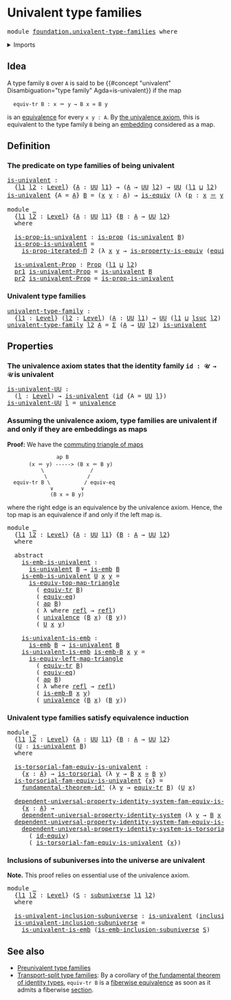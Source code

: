 # Univalent type families

<pre class="Agda"><a id="36" class="Keyword">module</a> <a id="43" href="foundation.univalent-type-families.html" class="Module">foundation.univalent-type-families</a> <a id="78" class="Keyword">where</a>
</pre>
<details><summary>Imports</summary>

<pre class="Agda"><a id="134" class="Keyword">open</a> <a id="139" class="Keyword">import</a> <a id="146" href="foundation.action-on-identifications-functions.html" class="Module">foundation.action-on-identifications-functions</a>
<a id="193" class="Keyword">open</a> <a id="198" class="Keyword">import</a> <a id="205" href="foundation.dependent-pair-types.html" class="Module">foundation.dependent-pair-types</a>
<a id="237" class="Keyword">open</a> <a id="242" class="Keyword">import</a> <a id="249" href="foundation.equality-dependent-pair-types.html" class="Module">foundation.equality-dependent-pair-types</a>
<a id="290" class="Keyword">open</a> <a id="295" class="Keyword">import</a> <a id="302" href="foundation.equivalences.html" class="Module">foundation.equivalences</a>
<a id="326" class="Keyword">open</a> <a id="331" class="Keyword">import</a> <a id="338" href="foundation.fundamental-theorem-of-identity-types.html" class="Module">foundation.fundamental-theorem-of-identity-types</a>
<a id="387" class="Keyword">open</a> <a id="392" class="Keyword">import</a> <a id="399" href="foundation.identity-systems.html" class="Module">foundation.identity-systems</a>
<a id="427" class="Keyword">open</a> <a id="432" class="Keyword">import</a> <a id="439" href="foundation.iterated-dependent-product-types.html" class="Module">foundation.iterated-dependent-product-types</a>
<a id="483" class="Keyword">open</a> <a id="488" class="Keyword">import</a> <a id="495" href="foundation.propositions.html" class="Module">foundation.propositions</a>
<a id="519" class="Keyword">open</a> <a id="524" class="Keyword">import</a> <a id="531" href="foundation.subuniverses.html" class="Module">foundation.subuniverses</a>
<a id="555" class="Keyword">open</a> <a id="560" class="Keyword">import</a> <a id="567" href="foundation.transport-along-identifications.html" class="Module">foundation.transport-along-identifications</a>
<a id="610" class="Keyword">open</a> <a id="615" class="Keyword">import</a> <a id="622" href="foundation.univalence.html" class="Module">foundation.univalence</a>
<a id="644" class="Keyword">open</a> <a id="649" class="Keyword">import</a> <a id="656" href="foundation.universal-property-identity-systems.html" class="Module">foundation.universal-property-identity-systems</a>
<a id="703" class="Keyword">open</a> <a id="708" class="Keyword">import</a> <a id="715" href="foundation.universe-levels.html" class="Module">foundation.universe-levels</a>

<a id="743" class="Keyword">open</a> <a id="748" class="Keyword">import</a> <a id="755" href="foundation-core.embeddings.html" class="Module">foundation-core.embeddings</a>
<a id="782" class="Keyword">open</a> <a id="787" class="Keyword">import</a> <a id="794" href="foundation-core.function-types.html" class="Module">foundation-core.function-types</a>
<a id="825" class="Keyword">open</a> <a id="830" class="Keyword">import</a> <a id="837" href="foundation-core.identity-types.html" class="Module">foundation-core.identity-types</a>
<a id="868" class="Keyword">open</a> <a id="873" class="Keyword">import</a> <a id="880" href="foundation-core.sections.html" class="Module">foundation-core.sections</a>
<a id="905" class="Keyword">open</a> <a id="910" class="Keyword">import</a> <a id="917" href="foundation-core.torsorial-type-families.html" class="Module">foundation-core.torsorial-type-families</a>
</pre>
</details>

## Idea

A type family `B` over `A` is said to be
{{#concept "univalent" Disambiguation="type family" Agda=is-univalent}} if the
map

```text
  equiv-tr B : x ＝ y → B x ≃ B y
```

is an [equivalence](foundation-core.equivalences.md) for every `x y : A`. By
[the univalence axiom](foundation-core.univalence.md), this is equivalent to the
type family `B` being an [embedding](foundation-core.embeddings.md) considered
as a map.

## Definition

### The predicate on type families of being univalent

<pre class="Agda"><a id="is-univalent"></a><a id="1480" href="foundation.univalent-type-families.html#1480" class="Function">is-univalent</a> <a id="1493" class="Symbol">:</a>
  <a id="1497" class="Symbol">{</a><a id="1498" href="foundation.univalent-type-families.html#1498" class="Bound">l1</a> <a id="1501" href="foundation.univalent-type-families.html#1501" class="Bound">l2</a> <a id="1504" class="Symbol">:</a> <a id="1506" href="Agda.Primitive.html#742" class="Postulate">Level</a><a id="1511" class="Symbol">}</a> <a id="1513" class="Symbol">{</a><a id="1514" href="foundation.univalent-type-families.html#1514" class="Bound">A</a> <a id="1516" class="Symbol">:</a> <a id="1518" href="Agda.Primitive.html#388" class="Primitive">UU</a> <a id="1521" href="foundation.univalent-type-families.html#1498" class="Bound">l1</a><a id="1523" class="Symbol">}</a> <a id="1525" class="Symbol">→</a> <a id="1527" class="Symbol">(</a><a id="1528" href="foundation.univalent-type-families.html#1514" class="Bound">A</a> <a id="1530" class="Symbol">→</a> <a id="1532" href="Agda.Primitive.html#388" class="Primitive">UU</a> <a id="1535" href="foundation.univalent-type-families.html#1501" class="Bound">l2</a><a id="1537" class="Symbol">)</a> <a id="1539" class="Symbol">→</a> <a id="1541" href="Agda.Primitive.html#388" class="Primitive">UU</a> <a id="1544" class="Symbol">(</a><a id="1545" href="foundation.univalent-type-families.html#1498" class="Bound">l1</a> <a id="1548" href="Agda.Primitive.html#961" class="Primitive Operator">⊔</a> <a id="1550" href="foundation.univalent-type-families.html#1501" class="Bound">l2</a><a id="1552" class="Symbol">)</a>
<a id="1554" href="foundation.univalent-type-families.html#1480" class="Function">is-univalent</a> <a id="1567" class="Symbol">{</a><a id="1568" class="Argument">A</a> <a id="1570" class="Symbol">=</a> <a id="1572" href="foundation.univalent-type-families.html#1572" class="Bound">A</a><a id="1573" class="Symbol">}</a> <a id="1575" href="foundation.univalent-type-families.html#1575" class="Bound">B</a> <a id="1577" class="Symbol">=</a> <a id="1579" class="Symbol">(</a><a id="1580" href="foundation.univalent-type-families.html#1580" class="Bound">x</a> <a id="1582" href="foundation.univalent-type-families.html#1582" class="Bound">y</a> <a id="1584" class="Symbol">:</a> <a id="1586" href="foundation.univalent-type-families.html#1572" class="Bound">A</a><a id="1587" class="Symbol">)</a> <a id="1589" class="Symbol">→</a> <a id="1591" href="foundation-core.equivalences.html#1532" class="Function">is-equiv</a> <a id="1600" class="Symbol">(λ</a> <a id="1603" class="Symbol">(</a><a id="1604" href="foundation.univalent-type-families.html#1604" class="Bound">p</a> <a id="1606" class="Symbol">:</a> <a id="1608" href="foundation.univalent-type-families.html#1580" class="Bound">x</a> <a id="1610" href="foundation-core.identity-types.html#2713" class="Function Operator">＝</a> <a id="1612" href="foundation.univalent-type-families.html#1582" class="Bound">y</a><a id="1613" class="Symbol">)</a> <a id="1615" class="Symbol">→</a> <a id="1617" href="foundation.transport-along-identifications.html#1505" class="Function">equiv-tr</a> <a id="1626" href="foundation.univalent-type-families.html#1575" class="Bound">B</a> <a id="1628" href="foundation.univalent-type-families.html#1604" class="Bound">p</a><a id="1629" class="Symbol">)</a>

<a id="1632" class="Keyword">module</a> <a id="1639" href="foundation.univalent-type-families.html#1639" class="Module">_</a>
  <a id="1643" class="Symbol">{</a><a id="1644" href="foundation.univalent-type-families.html#1644" class="Bound">l1</a> <a id="1647" href="foundation.univalent-type-families.html#1647" class="Bound">l2</a> <a id="1650" class="Symbol">:</a> <a id="1652" href="Agda.Primitive.html#742" class="Postulate">Level</a><a id="1657" class="Symbol">}</a> <a id="1659" class="Symbol">{</a><a id="1660" href="foundation.univalent-type-families.html#1660" class="Bound">A</a> <a id="1662" class="Symbol">:</a> <a id="1664" href="Agda.Primitive.html#388" class="Primitive">UU</a> <a id="1667" href="foundation.univalent-type-families.html#1644" class="Bound">l1</a><a id="1669" class="Symbol">}</a> <a id="1671" class="Symbol">{</a><a id="1672" href="foundation.univalent-type-families.html#1672" class="Bound">B</a> <a id="1674" class="Symbol">:</a> <a id="1676" href="foundation.univalent-type-families.html#1660" class="Bound">A</a> <a id="1678" class="Symbol">→</a> <a id="1680" href="Agda.Primitive.html#388" class="Primitive">UU</a> <a id="1683" href="foundation.univalent-type-families.html#1647" class="Bound">l2</a><a id="1685" class="Symbol">}</a>
  <a id="1689" class="Keyword">where</a>

  <a id="1698" href="foundation.univalent-type-families.html#1698" class="Function">is-prop-is-univalent</a> <a id="1719" class="Symbol">:</a> <a id="1721" href="foundation-core.propositions.html#1029" class="Function">is-prop</a> <a id="1729" class="Symbol">(</a><a id="1730" href="foundation.univalent-type-families.html#1480" class="Function">is-univalent</a> <a id="1743" href="foundation.univalent-type-families.html#1672" class="Bound">B</a><a id="1744" class="Symbol">)</a>
  <a id="1748" href="foundation.univalent-type-families.html#1698" class="Function">is-prop-is-univalent</a> <a id="1769" class="Symbol">=</a>
    <a id="1775" href="foundation.iterated-dependent-product-types.html#5476" class="Function">is-prop-iterated-Π</a> <a id="1794" class="Number">2</a> <a id="1796" class="Symbol">(λ</a> <a id="1799" href="foundation.univalent-type-families.html#1799" class="Bound">x</a> <a id="1801" href="foundation.univalent-type-families.html#1801" class="Bound">y</a> <a id="1803" class="Symbol">→</a> <a id="1805" href="foundation.equivalences.html#4866" class="Function">is-property-is-equiv</a> <a id="1826" class="Symbol">(</a><a id="1827" href="foundation.transport-along-identifications.html#1505" class="Function">equiv-tr</a> <a id="1836" href="foundation.univalent-type-families.html#1672" class="Bound">B</a><a id="1837" class="Symbol">))</a>

  <a id="1843" href="foundation.univalent-type-families.html#1843" class="Function">is-univalent-Prop</a> <a id="1861" class="Symbol">:</a> <a id="1863" href="foundation-core.propositions.html#1153" class="Function">Prop</a> <a id="1868" class="Symbol">(</a><a id="1869" href="foundation.univalent-type-families.html#1644" class="Bound">l1</a> <a id="1872" href="Agda.Primitive.html#961" class="Primitive Operator">⊔</a> <a id="1874" href="foundation.univalent-type-families.html#1647" class="Bound">l2</a><a id="1876" class="Symbol">)</a>
  <a id="1880" href="foundation.dependent-pair-types.html#681" class="Field">pr1</a> <a id="1884" href="foundation.univalent-type-families.html#1843" class="Function">is-univalent-Prop</a> <a id="1902" class="Symbol">=</a> <a id="1904" href="foundation.univalent-type-families.html#1480" class="Function">is-univalent</a> <a id="1917" href="foundation.univalent-type-families.html#1672" class="Bound">B</a>
  <a id="1921" href="foundation.dependent-pair-types.html#693" class="Field">pr2</a> <a id="1925" href="foundation.univalent-type-families.html#1843" class="Function">is-univalent-Prop</a> <a id="1943" class="Symbol">=</a> <a id="1945" href="foundation.univalent-type-families.html#1698" class="Function">is-prop-is-univalent</a>
</pre>
### Univalent type families

<pre class="Agda"><a id="univalent-type-family"></a><a id="2008" href="foundation.univalent-type-families.html#2008" class="Function">univalent-type-family</a> <a id="2030" class="Symbol">:</a>
  <a id="2034" class="Symbol">{</a><a id="2035" href="foundation.univalent-type-families.html#2035" class="Bound">l1</a> <a id="2038" class="Symbol">:</a> <a id="2040" href="Agda.Primitive.html#742" class="Postulate">Level</a><a id="2045" class="Symbol">}</a> <a id="2047" class="Symbol">(</a><a id="2048" href="foundation.univalent-type-families.html#2048" class="Bound">l2</a> <a id="2051" class="Symbol">:</a> <a id="2053" href="Agda.Primitive.html#742" class="Postulate">Level</a><a id="2058" class="Symbol">)</a> <a id="2060" class="Symbol">(</a><a id="2061" href="foundation.univalent-type-families.html#2061" class="Bound">A</a> <a id="2063" class="Symbol">:</a> <a id="2065" href="Agda.Primitive.html#388" class="Primitive">UU</a> <a id="2068" href="foundation.univalent-type-families.html#2035" class="Bound">l1</a><a id="2070" class="Symbol">)</a> <a id="2072" class="Symbol">→</a> <a id="2074" href="Agda.Primitive.html#388" class="Primitive">UU</a> <a id="2077" class="Symbol">(</a><a id="2078" href="foundation.univalent-type-families.html#2035" class="Bound">l1</a> <a id="2081" href="Agda.Primitive.html#961" class="Primitive Operator">⊔</a> <a id="2083" href="Agda.Primitive.html#931" class="Primitive">lsuc</a> <a id="2088" href="foundation.univalent-type-families.html#2048" class="Bound">l2</a><a id="2090" class="Symbol">)</a>
<a id="2092" href="foundation.univalent-type-families.html#2008" class="Function">univalent-type-family</a> <a id="2114" href="foundation.univalent-type-families.html#2114" class="Bound">l2</a> <a id="2117" href="foundation.univalent-type-families.html#2117" class="Bound">A</a> <a id="2119" class="Symbol">=</a> <a id="2121" href="foundation.dependent-pair-types.html#583" class="Record">Σ</a> <a id="2123" class="Symbol">(</a><a id="2124" href="foundation.univalent-type-families.html#2117" class="Bound">A</a> <a id="2126" class="Symbol">→</a> <a id="2128" href="Agda.Primitive.html#388" class="Primitive">UU</a> <a id="2131" href="foundation.univalent-type-families.html#2114" class="Bound">l2</a><a id="2133" class="Symbol">)</a> <a id="2135" href="foundation.univalent-type-families.html#1480" class="Function">is-univalent</a>
</pre>
## Properties

### The univalence axiom states that the identity family `id : 𝒰 → 𝒰` is univalent

<pre class="Agda"><a id="is-univalent-UU"></a><a id="2260" href="foundation.univalent-type-families.html#2260" class="Function">is-univalent-UU</a> <a id="2276" class="Symbol">:</a>
  <a id="2280" class="Symbol">(</a><a id="2281" href="foundation.univalent-type-families.html#2281" class="Bound">l</a> <a id="2283" class="Symbol">:</a> <a id="2285" href="Agda.Primitive.html#742" class="Postulate">Level</a><a id="2290" class="Symbol">)</a> <a id="2292" class="Symbol">→</a> <a id="2294" href="foundation.univalent-type-families.html#1480" class="Function">is-univalent</a> <a id="2307" class="Symbol">(</a><a id="2308" href="foundation-core.function-types.html#307" class="Function">id</a> <a id="2311" class="Symbol">{</a><a id="2312" class="Argument">A</a> <a id="2314" class="Symbol">=</a> <a id="2316" href="Agda.Primitive.html#388" class="Primitive">UU</a> <a id="2319" href="foundation.univalent-type-families.html#2281" class="Bound">l</a><a id="2320" class="Symbol">})</a>
<a id="2323" href="foundation.univalent-type-families.html#2260" class="Function">is-univalent-UU</a> <a id="2339" href="foundation.univalent-type-families.html#2339" class="Bound">l</a> <a id="2341" class="Symbol">=</a> <a id="2343" href="foundation.univalence.html#2111" class="Function">univalence</a>
</pre>
### Assuming the univalence axiom, type families are univalent if and only if they are embeddings as maps

**Proof:** We have the
[commuting triangle of maps](foundation-core.commuting-triangles-of-maps.md)

```text
                ap B
       (x ＝ y) -----> (B x ＝ B y)
           \               /
            \             /
  equiv-tr B \           / equiv-eq
              ∨         ∨
              (B x ≃ B y)
```

where the right edge is an equivalence by the univalence axiom. Hence, the top
map is an equivalence if and only if the left map is.

<pre class="Agda"><a id="2922" class="Keyword">module</a> <a id="2929" href="foundation.univalent-type-families.html#2929" class="Module">_</a>
  <a id="2933" class="Symbol">{</a><a id="2934" href="foundation.univalent-type-families.html#2934" class="Bound">l1</a> <a id="2937" href="foundation.univalent-type-families.html#2937" class="Bound">l2</a> <a id="2940" class="Symbol">:</a> <a id="2942" href="Agda.Primitive.html#742" class="Postulate">Level</a><a id="2947" class="Symbol">}</a> <a id="2949" class="Symbol">{</a><a id="2950" href="foundation.univalent-type-families.html#2950" class="Bound">A</a> <a id="2952" class="Symbol">:</a> <a id="2954" href="Agda.Primitive.html#388" class="Primitive">UU</a> <a id="2957" href="foundation.univalent-type-families.html#2934" class="Bound">l1</a><a id="2959" class="Symbol">}</a> <a id="2961" class="Symbol">{</a><a id="2962" href="foundation.univalent-type-families.html#2962" class="Bound">B</a> <a id="2964" class="Symbol">:</a> <a id="2966" href="foundation.univalent-type-families.html#2950" class="Bound">A</a> <a id="2968" class="Symbol">→</a> <a id="2970" href="Agda.Primitive.html#388" class="Primitive">UU</a> <a id="2973" href="foundation.univalent-type-families.html#2937" class="Bound">l2</a><a id="2975" class="Symbol">}</a>
  <a id="2979" class="Keyword">where</a>

  <a id="2988" class="Keyword">abstract</a>
    <a id="3001" href="foundation.univalent-type-families.html#3001" class="Function">is-emb-is-univalent</a> <a id="3021" class="Symbol">:</a>
      <a id="3029" href="foundation.univalent-type-families.html#1480" class="Function">is-univalent</a> <a id="3042" href="foundation.univalent-type-families.html#2962" class="Bound">B</a> <a id="3044" class="Symbol">→</a> <a id="3046" href="foundation-core.embeddings.html#1086" class="Function">is-emb</a> <a id="3053" href="foundation.univalent-type-families.html#2962" class="Bound">B</a>
    <a id="3059" href="foundation.univalent-type-families.html#3001" class="Function">is-emb-is-univalent</a> <a id="3079" href="foundation.univalent-type-families.html#3079" class="Bound">U</a> <a id="3081" href="foundation.univalent-type-families.html#3081" class="Bound">x</a> <a id="3083" href="foundation.univalent-type-families.html#3083" class="Bound">y</a> <a id="3085" class="Symbol">=</a>
      <a id="3093" href="foundation-core.equivalences.html#12227" class="Function">is-equiv-top-map-triangle</a>
        <a id="3127" class="Symbol">(</a> <a id="3129" href="foundation.transport-along-identifications.html#1505" class="Function">equiv-tr</a> <a id="3138" href="foundation.univalent-type-families.html#2962" class="Bound">B</a><a id="3139" class="Symbol">)</a>
        <a id="3149" class="Symbol">(</a> <a id="3151" href="foundation-core.univalence.html#1454" class="Function">equiv-eq</a><a id="3159" class="Symbol">)</a>
        <a id="3169" class="Symbol">(</a> <a id="3171" href="foundation.action-on-identifications-functions.html#730" class="Function">ap</a> <a id="3174" href="foundation.univalent-type-families.html#2962" class="Bound">B</a><a id="3175" class="Symbol">)</a>
        <a id="3185" class="Symbol">(</a> <a id="3187" class="Symbol">λ</a> <a id="3189" class="Keyword">where</a> <a id="3195" href="foundation-core.identity-types.html#2682" class="InductiveConstructor">refl</a> <a id="3200" class="Symbol">→</a> <a id="3202" href="foundation-core.identity-types.html#2682" class="InductiveConstructor">refl</a><a id="3206" class="Symbol">)</a>
        <a id="3216" class="Symbol">(</a> <a id="3218" href="foundation.univalence.html#2111" class="Function">univalence</a> <a id="3229" class="Symbol">(</a><a id="3230" href="foundation.univalent-type-families.html#2962" class="Bound">B</a> <a id="3232" href="foundation.univalent-type-families.html#3081" class="Bound">x</a><a id="3233" class="Symbol">)</a> <a id="3235" class="Symbol">(</a><a id="3236" href="foundation.univalent-type-families.html#2962" class="Bound">B</a> <a id="3238" href="foundation.univalent-type-families.html#3083" class="Bound">y</a><a id="3239" class="Symbol">))</a>
        <a id="3250" class="Symbol">(</a> <a id="3252" href="foundation.univalent-type-families.html#3079" class="Bound">U</a> <a id="3254" href="foundation.univalent-type-families.html#3081" class="Bound">x</a> <a id="3256" href="foundation.univalent-type-families.html#3083" class="Bound">y</a><a id="3257" class="Symbol">)</a>

    <a id="3264" href="foundation.univalent-type-families.html#3264" class="Function">is-univalent-is-emb</a> <a id="3284" class="Symbol">:</a>
      <a id="3292" href="foundation-core.embeddings.html#1086" class="Function">is-emb</a> <a id="3299" href="foundation.univalent-type-families.html#2962" class="Bound">B</a> <a id="3301" class="Symbol">→</a> <a id="3303" href="foundation.univalent-type-families.html#1480" class="Function">is-univalent</a> <a id="3316" href="foundation.univalent-type-families.html#2962" class="Bound">B</a>
    <a id="3322" href="foundation.univalent-type-families.html#3264" class="Function">is-univalent-is-emb</a> <a id="3342" href="foundation.univalent-type-families.html#3342" class="Bound">is-emb-B</a> <a id="3351" href="foundation.univalent-type-families.html#3351" class="Bound">x</a> <a id="3353" href="foundation.univalent-type-families.html#3353" class="Bound">y</a> <a id="3355" class="Symbol">=</a>
      <a id="3363" href="foundation-core.equivalences.html#10197" class="Function">is-equiv-left-map-triangle</a>
        <a id="3398" class="Symbol">(</a> <a id="3400" href="foundation.transport-along-identifications.html#1505" class="Function">equiv-tr</a> <a id="3409" href="foundation.univalent-type-families.html#2962" class="Bound">B</a><a id="3410" class="Symbol">)</a>
        <a id="3420" class="Symbol">(</a> <a id="3422" href="foundation-core.univalence.html#1454" class="Function">equiv-eq</a><a id="3430" class="Symbol">)</a>
        <a id="3440" class="Symbol">(</a> <a id="3442" href="foundation.action-on-identifications-functions.html#730" class="Function">ap</a> <a id="3445" href="foundation.univalent-type-families.html#2962" class="Bound">B</a><a id="3446" class="Symbol">)</a>
        <a id="3456" class="Symbol">(</a> <a id="3458" class="Symbol">λ</a> <a id="3460" class="Keyword">where</a> <a id="3466" href="foundation-core.identity-types.html#2682" class="InductiveConstructor">refl</a> <a id="3471" class="Symbol">→</a> <a id="3473" href="foundation-core.identity-types.html#2682" class="InductiveConstructor">refl</a><a id="3477" class="Symbol">)</a>
        <a id="3487" class="Symbol">(</a> <a id="3489" href="foundation.univalent-type-families.html#3342" class="Bound">is-emb-B</a> <a id="3498" href="foundation.univalent-type-families.html#3351" class="Bound">x</a> <a id="3500" href="foundation.univalent-type-families.html#3353" class="Bound">y</a><a id="3501" class="Symbol">)</a>
        <a id="3511" class="Symbol">(</a> <a id="3513" href="foundation.univalence.html#2111" class="Function">univalence</a> <a id="3524" class="Symbol">(</a><a id="3525" href="foundation.univalent-type-families.html#2962" class="Bound">B</a> <a id="3527" href="foundation.univalent-type-families.html#3351" class="Bound">x</a><a id="3528" class="Symbol">)</a> <a id="3530" class="Symbol">(</a><a id="3531" href="foundation.univalent-type-families.html#2962" class="Bound">B</a> <a id="3533" href="foundation.univalent-type-families.html#3353" class="Bound">y</a><a id="3534" class="Symbol">))</a>
</pre>
### Univalent type families satisfy equivalence induction

<pre class="Agda"><a id="3609" class="Keyword">module</a> <a id="3616" href="foundation.univalent-type-families.html#3616" class="Module">_</a>
  <a id="3620" class="Symbol">{</a><a id="3621" href="foundation.univalent-type-families.html#3621" class="Bound">l1</a> <a id="3624" href="foundation.univalent-type-families.html#3624" class="Bound">l2</a> <a id="3627" class="Symbol">:</a> <a id="3629" href="Agda.Primitive.html#742" class="Postulate">Level</a><a id="3634" class="Symbol">}</a> <a id="3636" class="Symbol">{</a><a id="3637" href="foundation.univalent-type-families.html#3637" class="Bound">A</a> <a id="3639" class="Symbol">:</a> <a id="3641" href="Agda.Primitive.html#388" class="Primitive">UU</a> <a id="3644" href="foundation.univalent-type-families.html#3621" class="Bound">l1</a><a id="3646" class="Symbol">}</a> <a id="3648" class="Symbol">{</a><a id="3649" href="foundation.univalent-type-families.html#3649" class="Bound">B</a> <a id="3651" class="Symbol">:</a> <a id="3653" href="foundation.univalent-type-families.html#3637" class="Bound">A</a> <a id="3655" class="Symbol">→</a> <a id="3657" href="Agda.Primitive.html#388" class="Primitive">UU</a> <a id="3660" href="foundation.univalent-type-families.html#3624" class="Bound">l2</a><a id="3662" class="Symbol">}</a>
  <a id="3666" class="Symbol">(</a><a id="3667" href="foundation.univalent-type-families.html#3667" class="Bound">U</a> <a id="3669" class="Symbol">:</a> <a id="3671" href="foundation.univalent-type-families.html#1480" class="Function">is-univalent</a> <a id="3684" href="foundation.univalent-type-families.html#3649" class="Bound">B</a><a id="3685" class="Symbol">)</a>
  <a id="3689" class="Keyword">where</a>

  <a id="3698" href="foundation.univalent-type-families.html#3698" class="Function">is-torsorial-fam-equiv-is-univalent</a> <a id="3734" class="Symbol">:</a>
    <a id="3740" class="Symbol">{</a><a id="3741" href="foundation.univalent-type-families.html#3741" class="Bound">x</a> <a id="3743" class="Symbol">:</a> <a id="3745" href="foundation.univalent-type-families.html#3637" class="Bound">A</a><a id="3746" class="Symbol">}</a> <a id="3748" class="Symbol">→</a> <a id="3750" href="foundation-core.torsorial-type-families.html#2474" class="Function">is-torsorial</a> <a id="3763" class="Symbol">(λ</a> <a id="3766" href="foundation.univalent-type-families.html#3766" class="Bound">y</a> <a id="3768" class="Symbol">→</a> <a id="3770" href="foundation.univalent-type-families.html#3649" class="Bound">B</a> <a id="3772" href="foundation.univalent-type-families.html#3741" class="Bound">x</a> <a id="3774" href="foundation-core.equivalences.html#2554" class="Function Operator">≃</a> <a id="3776" href="foundation.univalent-type-families.html#3649" class="Bound">B</a> <a id="3778" href="foundation.univalent-type-families.html#3766" class="Bound">y</a><a id="3779" class="Symbol">)</a>
  <a id="3783" href="foundation.univalent-type-families.html#3698" class="Function">is-torsorial-fam-equiv-is-univalent</a> <a id="3819" class="Symbol">{</a><a id="3820" href="foundation.univalent-type-families.html#3820" class="Bound">x</a><a id="3821" class="Symbol">}</a> <a id="3823" class="Symbol">=</a>
    <a id="3829" href="foundation.fundamental-theorem-of-identity-types.html#2304" class="Function">fundamental-theorem-id&#39;</a> <a id="3853" class="Symbol">(λ</a> <a id="3856" href="foundation.univalent-type-families.html#3856" class="Bound">y</a> <a id="3858" class="Symbol">→</a> <a id="3860" href="foundation.transport-along-identifications.html#1505" class="Function">equiv-tr</a> <a id="3869" href="foundation.univalent-type-families.html#3649" class="Bound">B</a><a id="3870" class="Symbol">)</a> <a id="3872" class="Symbol">(</a><a id="3873" href="foundation.univalent-type-families.html#3667" class="Bound">U</a> <a id="3875" href="foundation.univalent-type-families.html#3820" class="Bound">x</a><a id="3876" class="Symbol">)</a>

  <a id="3881" href="foundation.univalent-type-families.html#3881" class="Function">dependent-universal-property-identity-system-fam-equiv-is-univalent</a> <a id="3949" class="Symbol">:</a>
    <a id="3955" class="Symbol">{</a><a id="3956" href="foundation.univalent-type-families.html#3956" class="Bound">x</a> <a id="3958" class="Symbol">:</a> <a id="3960" href="foundation.univalent-type-families.html#3637" class="Bound">A</a><a id="3961" class="Symbol">}</a> <a id="3963" class="Symbol">→</a>
    <a id="3969" href="foundation.universal-property-identity-systems.html#1112" class="Function">dependent-universal-property-identity-system</a> <a id="4014" class="Symbol">(λ</a> <a id="4017" href="foundation.univalent-type-families.html#4017" class="Bound">y</a> <a id="4019" class="Symbol">→</a> <a id="4021" href="foundation.univalent-type-families.html#3649" class="Bound">B</a> <a id="4023" href="foundation.univalent-type-families.html#3956" class="Bound">x</a> <a id="4025" href="foundation-core.equivalences.html#2554" class="Function Operator">≃</a> <a id="4027" href="foundation.univalent-type-families.html#3649" class="Bound">B</a> <a id="4029" href="foundation.univalent-type-families.html#4017" class="Bound">y</a><a id="4030" class="Symbol">)</a> <a id="4032" href="foundation-core.equivalences.html#3922" class="Function">id-equiv</a>
  <a id="4043" href="foundation.univalent-type-families.html#3881" class="Function">dependent-universal-property-identity-system-fam-equiv-is-univalent</a> <a id="4111" class="Symbol">{</a><a id="4112" href="foundation.univalent-type-families.html#4112" class="Bound">x</a><a id="4113" class="Symbol">}</a> <a id="4115" class="Symbol">=</a>
    <a id="4121" href="foundation.universal-property-identity-systems.html#1605" class="Function">dependent-universal-property-identity-system-is-torsorial</a>
      <a id="4185" class="Symbol">(</a> <a id="4187" href="foundation-core.equivalences.html#3922" class="Function">id-equiv</a><a id="4195" class="Symbol">)</a>
      <a id="4203" class="Symbol">(</a> <a id="4205" href="foundation.univalent-type-families.html#3698" class="Function">is-torsorial-fam-equiv-is-univalent</a> <a id="4241" class="Symbol">{</a><a id="4242" href="foundation.univalent-type-families.html#4112" class="Bound">x</a><a id="4243" class="Symbol">})</a>
</pre>
### Inclusions of subuniverses into the universe are univalent

**Note.** This proof relies on essential use of the univalence axiom.

<pre class="Agda"><a id="4394" class="Keyword">module</a> <a id="4401" href="foundation.univalent-type-families.html#4401" class="Module">_</a>
  <a id="4405" class="Symbol">{</a><a id="4406" href="foundation.univalent-type-families.html#4406" class="Bound">l1</a> <a id="4409" href="foundation.univalent-type-families.html#4409" class="Bound">l2</a> <a id="4412" class="Symbol">:</a> <a id="4414" href="Agda.Primitive.html#742" class="Postulate">Level</a><a id="4419" class="Symbol">}</a> <a id="4421" class="Symbol">(</a><a id="4422" href="foundation.univalent-type-families.html#4422" class="Bound">S</a> <a id="4424" class="Symbol">:</a> <a id="4426" href="foundation.subuniverses.html#1114" class="Function">subuniverse</a> <a id="4438" href="foundation.univalent-type-families.html#4406" class="Bound">l1</a> <a id="4441" href="foundation.univalent-type-families.html#4409" class="Bound">l2</a><a id="4443" class="Symbol">)</a>
  <a id="4447" class="Keyword">where</a>

  <a id="4456" href="foundation.univalent-type-families.html#4456" class="Function">is-univalent-inclusion-subuniverse</a> <a id="4491" class="Symbol">:</a> <a id="4493" href="foundation.univalent-type-families.html#1480" class="Function">is-univalent</a> <a id="4506" class="Symbol">(</a><a id="4507" href="foundation.subuniverses.html#1720" class="Function">inclusion-subuniverse</a> <a id="4529" href="foundation.univalent-type-families.html#4422" class="Bound">S</a><a id="4530" class="Symbol">)</a>
  <a id="4534" href="foundation.univalent-type-families.html#4456" class="Function">is-univalent-inclusion-subuniverse</a> <a id="4569" class="Symbol">=</a>
    <a id="4575" href="foundation.univalent-type-families.html#3264" class="Function">is-univalent-is-emb</a> <a id="4595" class="Symbol">(</a><a id="4596" href="foundation.subuniverses.html#1984" class="Function">is-emb-inclusion-subuniverse</a> <a id="4625" href="foundation.univalent-type-families.html#4422" class="Bound">S</a><a id="4626" class="Symbol">)</a>
</pre>
## See also

- [Preunivalent type families](foundation.preunivalent-type-families.md)
- [Transport-split type families](foundation.transport-split-type-families.md):
  By a corollary of
  [the fundamental theorem of identity types](foundation.fundamental-theorem-of-identity-types.md),
  `equiv-tr B` is a
  [fiberwise equivalence](foundation-core.families-of-equivalences.md) as soon
  as it admits a fiberwise [section](foundation-core.sections.md).
